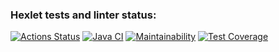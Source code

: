 ### Hexlet tests and linter status:
[![Actions Status](https://github.com/Busyg/java-project-78/actions/workflows/hexlet-check.yml/badge.svg)](https://github.com/Busyg/java-project-78/actions)
[![Java CI](https://github.com/Busyg/java-project-78/actions/workflows/gradle.yml/badge.svg)](https://github.com/Busyg/java-project-78/actions/workflows/gradle.yml)
[![Maintainability](https://api.codeclimate.com/v1/badges/a88d68fdc86ff651be4d/maintainability)](https://codeclimate.com/github/Busyg/java-project-78/maintainability)
[![Test Coverage](https://api.codeclimate.com/v1/badges/a88d68fdc86ff651be4d/test_coverage)](https://codeclimate.com/github/Busyg/java-project-78/test_coverage)

